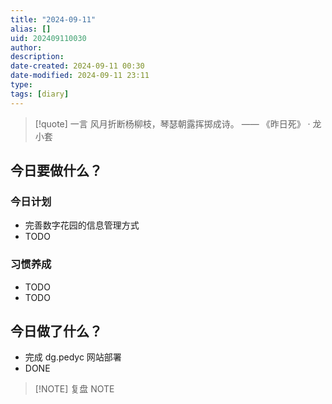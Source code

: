 ```yaml
---
title: "2024-09-11"
alias: []
uid: 202409110030
author: 
description: 
date-created: 2024-09-11 00:30
date-modified: 2024-09-11 23:11
type: 
tags: [diary]
---
```


> [!quote] 一言
 风月折断杨柳枝，琴瑟朝露挥掷成诗。 —— 《昨日死》 · 龙小套

## 今日要做什么？

### 今日计划

- 完善数字花园的信息管理方式
- TODO

### 习惯养成

- TODO
- TODO

## 今日做了什么？

- 完成 dg.pedyc 网站部署
- DONE

> [!NOTE] 复盘
> NOTE
